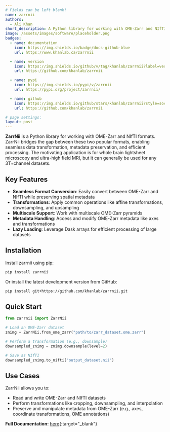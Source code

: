 ```yaml
---
# Fields can be left blank!
name: zarrnii
authors:
  - Ali Khan
short_description: A Python library for working with OME-Zarr and NIfTI formats, bridging the gap between these two popular formats for whole brain lightsheet microscopy and ultra-high field MRI.
image: /assets/images/software/placeholder.png
badges:
  - name: documentation
    icon: https://img.shields.io/badge/docs-github-blue
    url: https://www.khanlab.ca/zarrnii

  - name: version
    icon: https://img.shields.io/github/v/tag/khanlab/zarrnii?label=version
    url: https://github.com/khanlab/zarrnii

  - name: pypi
    icon: https://img.shields.io/pypi/v/zarrnii
    url: https://pypi.org/project/zarrnii/

  - name: github
    icon: https://img.shields.io/github/stars/khanlab/zarrnii?style=social
    url: https://github.com/khanlab/zarrnii

# page settings:
layout: post
---
```


**ZarrNii** is a Python library for working with OME-Zarr and NIfTI formats. ZarrNii bridges the gap between these two popular formats, enabling seamless data transformation, metadata preservation, and efficient processing. The motivating application is for whole brain lightsheet microscopy and ultra-high field MRI, but it can generally be used for any 3T+channel datasets.

## Key Features

- **Seamless Format Conversion**: Easily convert between OME-Zarr and NIfTI while preserving spatial metadata
- **Transformations**: Apply common operations like affine transformations, downsampling, and upsampling
- **Multiscale Support**: Work with multiscale OME-Zarr pyramids
- **Metadata Handling**: Access and modify OME-Zarr metadata like axes and transformations
- **Lazy Loading**: Leverage Dask arrays for efficient processing of large datasets

## Installation

Install zarrnii using pip:

```bash
pip install zarrnii
```

Or install the latest development version from GitHub:

```bash
pip install git+https://github.com/khanlab/zarrnii.git
```

## Quick Start

```python
from zarrnii import ZarrNii

# Load an OME-Zarr dataset
znimg = ZarrNii.from_ome_zarr("path/to/zarr_dataset.ome.zarr")

# Perform a transformation (e.g., downsample)
downsampled_znimg = znimg.downsample(level=2)

# Save as NIfTI
downsampled_znimg.to_nifti("output_dataset.nii")
```

## Use Cases

ZarrNii allows you to:

- Read and write OME-Zarr and NIfTI datasets
- Perform transformations like cropping, downsampling, and interpolation
- Preserve and manipulate metadata from OME-Zarr (e.g., axes, coordinate transformations, OME annotations)

**Full Documentation:** [here](https://www.khanlab.ca/zarrnii){:target="\_blank"}